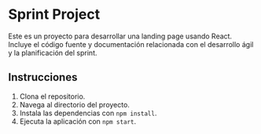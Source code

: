 # Sprint Project

Este es un proyecto para desarrollar una landing page usando React. Incluye el código fuente y documentación relacionada con el desarrollo ágil y la planificación del sprint.

## Instrucciones

1. Clona el repositorio.
2. Navega al directorio del proyecto.
3. Instala las dependencias con `npm install`.
4. Ejecuta la aplicación con `npm start`.
